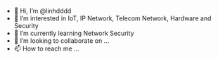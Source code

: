 - 👋 Hi, I’m @linhdddd
- 👀 I’m interested in IoT, IP Network, Telecom Network, Hardware and Security
- 🌱 I’m currently learning Network Security
- 💞️ I’m looking to collaborate on ...
- 📫 How to reach me ...

<!---
linhdddd/linhdddd is a ✨ special ✨ repository because its `README.md` (this file) appears on your GitHub profile.
You can click the Preview link to take a look at your changes.
--->
